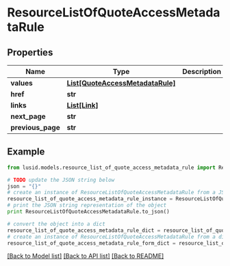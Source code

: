 # ResourceListOfQuoteAccessMetadataRule


## Properties
Name | Type | Description | Notes
------------ | ------------- | ------------- | -------------
**values** | [**List[QuoteAccessMetadataRule]**](QuoteAccessMetadataRule.md) |  | 
**href** | **str** |  | [optional] 
**links** | [**List[Link]**](Link.md) |  | [optional] 
**next_page** | **str** |  | [optional] 
**previous_page** | **str** |  | [optional] 

## Example

```python
from lusid.models.resource_list_of_quote_access_metadata_rule import ResourceListOfQuoteAccessMetadataRule

# TODO update the JSON string below
json = "{}"
# create an instance of ResourceListOfQuoteAccessMetadataRule from a JSON string
resource_list_of_quote_access_metadata_rule_instance = ResourceListOfQuoteAccessMetadataRule.from_json(json)
# print the JSON string representation of the object
print ResourceListOfQuoteAccessMetadataRule.to_json()

# convert the object into a dict
resource_list_of_quote_access_metadata_rule_dict = resource_list_of_quote_access_metadata_rule_instance.to_dict()
# create an instance of ResourceListOfQuoteAccessMetadataRule from a dict
resource_list_of_quote_access_metadata_rule_form_dict = resource_list_of_quote_access_metadata_rule.from_dict(resource_list_of_quote_access_metadata_rule_dict)
```
[[Back to Model list]](../README.md#documentation-for-models) [[Back to API list]](../README.md#documentation-for-api-endpoints) [[Back to README]](../README.md)



